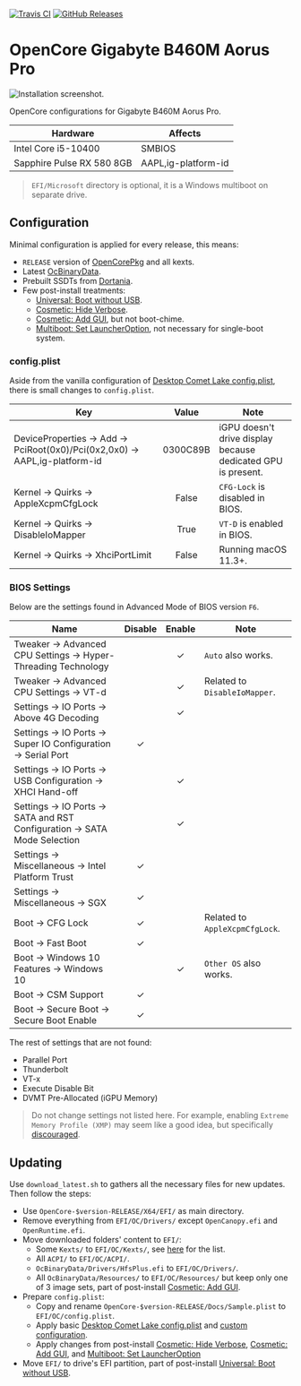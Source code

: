 [![Travis CI](https://img.shields.io/travis/com/hendraanggrian/OpenCore-Gigabyte-B460M-Aorus-Pro)](https://travis-ci.com/github/hendraanggrian/OpenCore-Gigabyte-B460M-Aorus-Pro/)
[![GitHub Releases](https://img.shields.io/github/release/hendraanggrian/OpenCore-Gigabyte-B460M-Aorus-Pro)](https://github.com/hendraanggrian/OpenCore-Gigabyte-B460M-Aorus-Pro/releases/)

# OpenCore Gigabyte B460M Aorus Pro

![Installation screenshot.](https://github.com/hendraanggrian/OpenCore-Gigabyte-B460M-Aorus-Pro/raw/assets/screenshot.png)

OpenCore configurations for Gigabyte B460M Aorus Pro.

| Hardware | Affects |
| --- | --- |
| Intel Core i5-10400 | SMBIOS |
| Sapphire Pulse RX 580 8GB | AAPL,ig-platform-id |

> `EFI/Microsoft` directory is optional, it is a Windows multiboot on separate drive.

## Configuration

Minimal configuration is applied for every release, this means:

- `RELEASE` version of [OpenCorePkg](https://github.com/acidanthera/OpenCorePkg/releases/) and all kexts.
- Latest [OcBinaryData](https://github.com/acidanthera/OcBinaryData/).
- Prebuilt SSDTs from [Dortania](https://github.com/dortania/Getting-Started-With-ACPI/tree/master/extra-files/compiled/).
- Few post-install treatments:
  - [Universal: Boot without USB].
  - [Cosmetic: Hide Verbose].
  - [Cosmetic: Add GUI], but not boot-chime.
  - [Multiboot: Set LauncherOption], not necessary for single-boot system.

### config.plist

Aside from the vanilla configuration of [Desktop Comet Lake config.plist], there is small changes to `config.plist`.

| Key | Value | Note |
| --- | :---: | --- |
| DeviceProperties &rarr; Add &rarr; PciRoot(0x0)/Pci(0x2,0x0) &rarr; AAPL,ig-platform-id | 0300C89B | iGPU doesn't drive display because dedicated GPU is present. |
| Kernel &rarr; Quirks &rarr; AppleXcpmCfgLock | False | `CFG-Lock` is disabled in BIOS. |
| Kernel &rarr; Quirks &rarr; DisableIoMapper | True | `VT-D` is enabled in BIOS. |
| Kernel &rarr; Quirks &rarr; XhciPortLimit | False | Running macOS 11.3+. |

### BIOS Settings

Below are the settings found in Advanced Mode of BIOS version `F6`.

| Name | Disable | Enable | Note |
| --- | :---: | :---: | --- |
| Tweaker &rarr; Advanced CPU Settings &rarr; Hyper-Threading Technology | | &check; | `Auto` also works. |
| Tweaker &rarr; Advanced CPU Settings &rarr; VT-d | | &check; | Related to `DisableIoMapper`. |
| Settings &rarr; IO Ports &rarr; Above 4G Decoding | | &check; | |
| Settings &rarr; IO Ports &rarr; Super IO Configuration &rarr; Serial Port | &check; | | |
| Settings &rarr; IO Ports &rarr; USB Configuration &rarr; XHCI Hand-off | | &check; | |
| Settings &rarr; IO Ports &rarr; SATA and RST Configuration &rarr; SATA Mode Selection | | &check; | |
| Settings &rarr; Miscellaneous &rarr; Intel Platform Trust | &check; | | |
| Settings &rarr; Miscellaneous &rarr; SGX | &check; | | |
| Boot &rarr; CFG Lock | &check; | | Related to `AppleXcpmCfgLock`. |
| Boot &rarr; Fast Boot | &check; | | |
| Boot &rarr; Windows 10 Features &rarr; Windows 10 | | &check; | `Other OS` also works. |
| Boot &rarr; CSM Support | &check; | | |
| Boot &rarr; Secure Boot &rarr; Secure Boot Enable | &check; | | |

The rest of settings that are not found:
- Parallel Port
- Thunderbolt
- VT-x
- Execute Disable Bit
- DVMT Pre-Allocated (iGPU Memory)

> Do not change settings not listed here.
  For example, enabling `Extreme Memory Profile (XMP)` may seem like a good idea,
  but specifically [discouraged](https://dortania.github.io/Anti-Hackintosh-Buyers-Guide/RAM.html).

## Updating

Use `download_latest.sh` to gathers all the necessary files for new updates.
Then follow the steps:
- Use `OpenCore-$version-RELEASE/X64/EFI/` as main directory.
- Remove everything from `EFI/OC/Drivers/` except `OpenCanopy.efi` and `OpenRuntime.efi`.
- Move downloaded folders' content to `EFI/`:
  - Some `Kexts/` to `EFI/OC/Kexts/`, see [here](EFI/OC/Kexts/) for the list.
  - All `ACPI/` to `EFI/OC/ACPI/`.
  - `OcBinaryData/Drivers/HfsPlus.efi` to `EFI/OC/Drivers/`.
  - All `OcBinaryData/Resources/` to `EFI/OC/Resources/` but keep only one of 3 image sets,
    part of post-install [Cosmetic: Add GUI].
- Prepare `config.plist`:
  - Copy and rename `OpenCore-$version-RELEASE/Docs/Sample.plist` to `EFI/OC/config.plist`.
  - Apply basic [Desktop Comet Lake config.plist] and [custom configuration](#configplist).
  - Apply changes from post-install [Cosmetic: Hide Verbose], [Cosmetic: Add GUI], and [Multiboot: Set LauncherOption]
- Move `EFI/` to drive's EFI partition, part of post-install [Universal: Boot without USB].

[Desktop Comet Lake config.plist]: https://dortania.github.io/OpenCore-Install-Guide/config.plist/comet-lake.html
[Universal: Boot without USB]: https://dortania.github.io/OpenCore-Post-Install/universal/oc2hdd.html
[Cosmetic: Hide Verbose]: https://dortania.github.io/OpenCore-Post-Install/cosmetic/verbose.html
[Cosmetic: Add GUI]: https://dortania.github.io/OpenCore-Post-Install/cosmetic/gui.html
[Multiboot: Set LauncherOption]: https://dortania.github.io/OpenCore-Post-Install/multiboot/bootstrap.html
